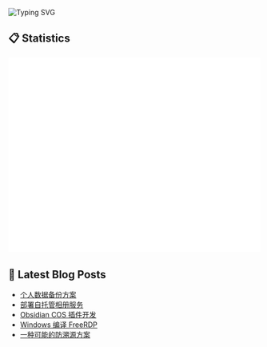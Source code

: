 ![Typing SVG](https://readme-typing-svg.herokuapp.com?font=Fira+Code&pause=1000&width=435&lines=console.log(%22Hi~I'm+喻灵%22))


## :clipboard: Statistics

![Metrics](/github-metrics.svg)


## :blue_book: Latest Blog Posts
<!-- BLOG-POST-LIST:START -->
- [个人数据备份方案](https://blog.yvling.cn/posts/%E5%8D%9A%E5%AE%A2%E6%96%87%E6%A1%A3/%E6%97%A5%E5%B8%B8%E8%AE%B0%E5%BD%95/2025-05-01-%E4%B8%AA%E4%BA%BA%E6%95%B0%E6%8D%AE%E5%A4%87%E4%BB%BD%E6%96%B9%E6%A1%88/)
- [部署自托管相册服务](https://blog.yvling.cn/posts/%E5%8D%9A%E5%AE%A2%E6%96%87%E6%A1%A3/%E6%97%A5%E5%B8%B8%E8%AE%B0%E5%BD%95/2025-04-25-%E9%83%A8%E7%BD%B2%E8%87%AA%E6%89%98%E7%AE%A1%E7%9B%B8%E5%86%8C%E6%9C%8D%E5%8A%A1/)
- [Obsidian COS 插件开发](https://blog.yvling.cn/posts/%E5%8D%9A%E5%AE%A2%E6%96%87%E6%A1%A3/%E6%8A%80%E6%9C%AF%E7%A0%94%E7%A9%B6/2025-04-07-obsidian-cos-%E6%8F%92%E4%BB%B6%E5%BC%80%E5%8F%91/)
- [Windows 编译 FreeRDP](https://blog.yvling.cn/posts/%E5%8D%9A%E5%AE%A2%E6%96%87%E6%A1%A3/%E6%97%A5%E5%B8%B8%E8%AE%B0%E5%BD%95/2025-03-20-windows-%E7%BC%96%E8%AF%91-freerdp/)
- [一种可能的防溯源方案](https://blog.yvling.cn/posts/%E5%8D%9A%E5%AE%A2%E6%96%87%E6%A1%A3/%E6%8A%80%E6%9C%AF%E7%A0%94%E7%A9%B6/2025-03-04-%E4%B8%80%E7%A7%8D%E5%8F%AF%E8%83%BD%E7%9A%84%E9%98%B2%E6%BA%AF%E6%BA%90%E6%96%B9%E6%A1%88/)
<!-- BLOG-POST-LIST:END -->

